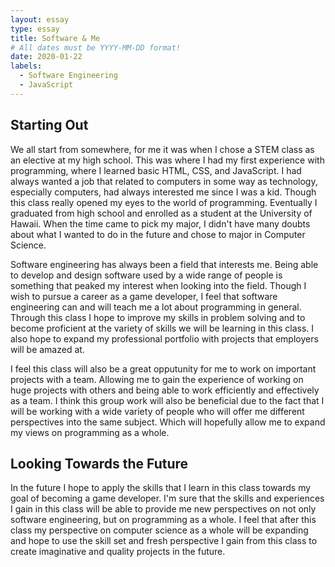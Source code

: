 ```yaml
---
layout: essay
type: essay
title: Software & Me
# All dates must be YYYY-MM-DD format!
date: 2020-01-22
labels:
  - Software Engineering
  - JavaScript
---
```


## Starting Out

We all start from somewhere, for me it was when I chose a STEM class as an elective at my high school. This was where I had my first experience with programming, where I learned basic HTML, CSS, and JavaScript. I had always wanted a job that related to computers in some way as technology, especially computers, had always interested me since I was a kid. Though this class really opened my eyes to the world of programming. Eventually I graduated from high school and enrolled as a student at the University of Hawaii. When the time came to pick my major, I didn't have many doubts about what I wanted to do in the future and chose to major in Computer Science.

Software engineering has always been a field that interests me. Being able to develop and design software used by a wide range of people is something that peaked my interest when looking into the field. Though I wish to pursue a career as a game developer, I feel that software engineering can and will teach me a lot about programming in general. Through this class I hope to improve my skills in problem solving and to become proficient at the variety of skills we will be learning in this class. I also hope to expand my professional portfolio with projects that employers will be amazed at. 

I feel this class will also be a great opputunity for me to work on important projects with a team. Allowing me to gain the experience of working on huge projects with others and being able to work efficiently and effectively as a team. I think this group work will also be beneficial due to the fact that I will be working with a wide variety of people who will offer me different perspectives into the same subject. Which will hopefully allow me to expand my views on programming as a whole.

## Looking Towards the Future

In the future I hope to apply the skills that I learn in this class towards my goal of becoming a game developer. I'm sure that the skills and experiences I gain in this class will be able to provide me new perspectives on not only software engineering, but on programming as a whole. I feel that after this class my perspective on computer science as a whole will be expanding and hope to use the skill set and fresh perspective I gain from this class to create imaginative and quality projects in the future.
